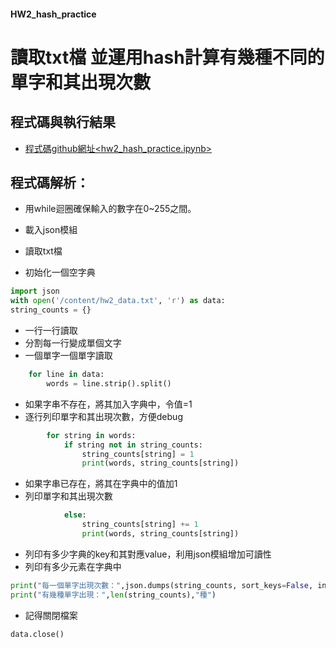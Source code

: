 #### HW2_hash_practice

# 讀取txt檔 並運用hash計算有幾種不同的單字和其出現次數

## 程式碼與執行結果
* [程式碼github網址<hw2_hash_practice.ipynb>](https://github.com/max1nehour/HW2_hash_practice/blob/main/HW2_hash_practice.ipynb)

## 程式碼解析：

 * 用while迴圈確保輸入的數字在0~255之間。

* 載入json模組
* 讀取txt檔
* 初始化一個空字典
```py
import json
with open('/content/hw2_data.txt', 'r') as data:
string_counts = {}
```

* 一行一行讀取
* 分割每一行變成單個文字
* 一個單字一個單字讀取
```py
    for line in data:
        words = line.strip().split()
```

* 如果字串不存在，將其加入字典中，令值=1
* 逐行列印單字和其出現次數，方便debug
```py
        for string in words:
            if string not in string_counts:  
                string_counts[string] = 1
                print(words, string_counts[string])  
```

* 如果字串已存在，將其在字典中的值加1
* 列印單字和其出現次數
```py    
            else:
                string_counts[string] += 1
                print(words, string_counts[string]) 
```

* 列印有多少字典的key和其對應value，利用json模組增加可讀性
* 列印有多少元素在字典中
```py                     
print("每一個單字出現次數：",json.dumps(string_counts, sort_keys=False, indent=4),"\n")
print("有幾種單字出現：",len(string_counts),"種")

```

* 記得關閉檔案

```py
data.close()
```

